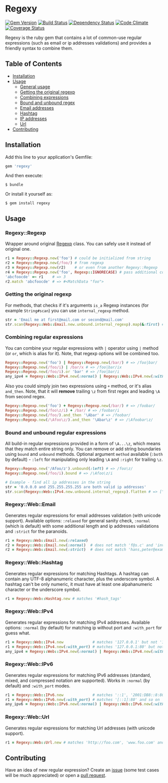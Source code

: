 # Regexy
[![Gem Version](https://badge.fury.io/rb/regexy.svg)](http://badge.fury.io/rb/regexy)
[![Build Status](https://travis-ci.org/vladimir-tikhonov/regexy.svg?branch=master)](https://travis-ci.org/vladimir-tikhonov/regexy)
[![Dependency Status](https://gemnasium.com/vladimir-tikhonov/regexy.svg)](https://gemnasium.com/vladimir-tikhonov/regexy)
[![Code Climate](https://codeclimate.com/github/vladimir-tikhonov/regexy/badges/gpa.svg)](https://codeclimate.com/github/vladimir-tikhonov/regexy)
[![Coverage Status](https://coveralls.io/repos/vladimir-tikhonov/regexy/badge.svg)](https://coveralls.io/r/vladimir-tikhonov/regexy)

Regexy is the ruby gem that contains a lot of common-use regular expressions (such as email or ip addresses validations) and provides a friendly syntax to combine them.

## Table of Contents

- [Installation](#installation)
- [Usage](#usage)
    * [General usage](#regexyregexp)
    * [Getting the original regexp](#getting-the-original-regexp)
    * [Combining expressions](#combining-regular-expressions)
    * [Bound and unbound regex](#bound-and-unbound-regular-expressions)
    * [Email addresses](#regexywebemail)
    * [Hashtag](#regexywebhashtag)
    * [IP addresses](#regexywebipv4)
    * [Url](#regexyweburl)
- [Contributing](#contributing)

## Installation

Add this line to your application's Gemfile:

```ruby
gem 'regexy'
```

And then execute:

    $ bundle

Or install it yourself as:

    $ gem install regexy

## Usage

### Regexy::Regexp

Wrapper around original [Regexp](http://ruby-doc.org/core-2.2.1/Regexp.html) class. You can safely use it instead of original one.

```ruby
r1 = Regexy::Regexp.new('foo') # could be initialized from string
r2 = Regexy::Regexp.new(/foo/) # from regexp
r3 = Regexy::Regexp.new(r2)    # or even from another Regexy::Regexp
r4 = Regexy::Regexp.new('foo', Regexp::IGNORECASE) # pass additional configuration
'abcfoocde' =~ r1    # => 3
r2.match 'abcfoocde' # => #<MatchData "foo">
```
### Getting the original regexp
For methods, that checks if it's arguments `is_a` Regexp instances (for example `String#scan`) you can use `internal_regexp` method.
```ruby
str = 'Email me at first@mail.com or second@mail.com'
str.scan(Regexy::Web::Email.new.unbound.internal_regexp).map(&:first) # => ["first@mail.com", "second@mail.com"]
```

### Combining regular expressions

You can combine your regular expressions with `|` operator using `|` method (or `or`, which is alias for it). Note, that regexp options will be combined too.
```ruby
Regexy::Regexp.new('foo') | Regexy::Regexp.new(/bar/) # => /foo|bar/
Regexy::Regexp.new(/foo/i) | /bar/x # => /foo|bar/ix
Regexy::Regexp.new(/foo/i).or 'bar' # => /foo|bar/i
any_ipv4 = Regexy::Web::IPv4.new(:normal) | Regexy::Web::IPv4.new(:with_port) # matches ip w\ and w\o port
```
Also you could simply join two expressions using `+` method, or it's alias `and_then`. Note, that it will __remove__ trailing `\z` from first regex and leading `\A` from second regex.
```ruby
Regexy::Regexp.new('foo') + Regexy::Regexp.new(/bar/) # => /foobar/
Regexy::Regexp.new(/foo\z/i) + /bar/ # => /foobar/i
Regexy::Regexp.new(/foo/).and_then '\Abar' # => /foobar/
Regexy::Regexp.new(/\Afoo\z/).and_then '\Abar\z' # => /\Afoobar\z/
```
### Bound and unbound regular expressions
All build-in regular expressions provided in a form of `\A...\z`, which means that they match entire string only. You can remove or add string boundaries using `bound` and `unbound` methods.
Optional argument `method` available (`:both` by default) - `:left` for manipulating only leading `\A` and `:right` for trailing `\z`.
```ruby
Regexy::Regexp.new('/Afoo/z').unbound(:left) # => /foo\z/
Regexy::Regexp.new(/foo/i).bound # => /\Afoo\z/i

# Example - find all ip addresses in the string
str = '0.0.0.0 and 255.255.255.255 are both valid ip addresses'
str.scan(Regexy::Web::IPv4.new.unbound.internal_regexp).flatten # => ["0.0.0.0", "255.255.255.255"]
```
### Regexy::Web::Email

Generates regular expressions for email addresses validation (with unicode support). Available options: `:relaxed` for general sanity check, `:normal` (which is default) with some additional length and ip addresses validations and `:strict` for the paranoids.

```ruby
r1 = Regexy::Web::Email.new(:relaxed)
r2 = Regexy::Web::Email.new(:normal)  # does not match 'f@s.c' and 'invalid-ip@127.0.0.1.26'
r2 = Regexy::Web::Email.new(:strict)  # does not match 'hans,peter@example.com' and "partially.\"quoted\"@sld.com"
```
### Regexy::Web::Hashtag

Generates regular expressions for matching Hashtags.
A hashtag can contain any UTF-8 alphanumeric character, plus the underscore symbol.
A hashtag can't be only numeric, it must have at least one alpahanumeric character or the underscore symbol.

```ruby
r1 = Regexy::Web::Hashtag.new # matches '#hash_tags'
```
### Regexy::Web::IPv4

Generates regular expressions for matching IPv4 addresses. Available options: `:normal` (by default) for matching ip without port and `:with_port` for guess what.

```ruby
r1 = Regexy::Web::IPv4.new             # matches '127.0.0.1' but not '127.0.0.1:80'
r1 = Regexy::Web::IPv4.new(:with_port) # matches '127.0.0.1:80' but not '127.0.0.1'
any_ipv4 = Regexy::Web::IPv4.new(:normal) | Regexy::Web::IPv4.new(:with_port) # matches ip w\ and w\o port
```
### Regexy::Web::IPv6

Generates regular expressions for matching IPv6 addresses (standard, mixed, and compressed notation are supported). Works in `:normal` (by default) and `:with_port` modes.

```ruby
r1 = Regexy::Web::IPv6.new             # matches '::1', '2001:DB8::8:800:200C:417A' and '::FFFF:129.144.52.38'
r1 = Regexy::Web::IPv6.new(:with_port) # matches '[::1]:80' and so on
any_ipv6 = Regexy::Web::IPv6.new(:normal) | Regexy::Web::IPv6.new(:with_port) # matches ip w\ and w\o port
```
### Regexy::Web::Url

Generates regular expressions for matching Url addresses (with unicode support).

```ruby
r1 = Regexy::Web::Url.new # matches 'http://foo.com', 'www.foo.com' and 'foo.com'
```

## Contributing
Have an idea of new regular expression? Create an [issue](https://github.com/vladimir-tikhonov/regexy/issues) (some test cases will be much appreciated) or open a [pull request](https://github.com/vladimir-tikhonov/regexy/pulls).
